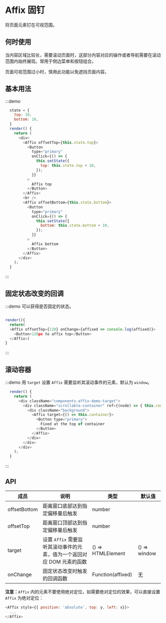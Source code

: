 # Affix 固钉

将页面元素钉在可视范围。

## 何时使用

当内容区域比较长，需要滚动页面时，这部分内容对应的操作或者导航需要在滚动范围内始终展现。常用于侧边菜单和按钮组合。

页面可视范围过小时，慎用此功能以免遮挡页面内容。


## 基本用法
:::demo
```js
  state = {
    top: 10,
    bottom: 10,
  }
  render() {
    return (
      <div>
        <Affix offsetTop={this.state.top}>
          <Button
            type="primary"
            onClick={() => {
              this.setState({
                top: this.state.top + 10,
              });
            }}
          >
            Affix top
          </Button>
        </Affix>
        <br />
        <Affix offsetBottom={this.state.bottom}>
          <Button
            type="primary"
            onClick={() => {
              this.setState({
                bottom: this.state.bottom + 10,
              });
            }}
          >
            Affix bottom
          </Button>
        </Affix>
      </div>
    );
  }
```
:::

## 固定状态改变的回调

:::demo 可以获得是否固定的状态。

```js

render(){
  return(
  <Affix offsetTop={120} onChange={affixed => console.log(affixed)}>
    <Button>120px to affix top</Button>
  </Affix>)
}
```
:::


## 滚动容器

:::demo 用 `target` 设置 `Affix` 需要监听其滚动事件的元素，默认为 `window`。

```js
  render() {
    return (
      <div className="components-affix-demo-target">
        <div className="scrollable-container" ref={(node) => { this.container = node; }}>
          <div className="background">
            <Affix target={() => this.container}>
              <Button type="primary">
                Fixed at the top of container
              </Button>
            </Affix>
          </div>
        </div>
      </div>
    );
  }
```
:::

## API

| 成员 | 说明 | 类型 | 默认值 |
| --- | --- | --- | --- |
| offsetBottom | 距离窗口底部达到指定偏移量后触发 | number |  |
| offsetTop | 距离窗口顶部达到指定偏移量后触发 | number |  |
| target | 设置 `Affix` 需要监听其滚动事件的元素，值为一个返回对应 DOM 元素的函数 | () => HTMLElement | () => window |
| onChange | 固定状态改变时触发的回调函数 | Function(affixed) | 无 |

**注意：**`Affix` 内的元素不要使用绝对定位，如需要绝对定位的效果，可以直接设置 `Affix` 为绝对定位：

```js
<Affix style={{ position: 'absolute', top: y, left: x}}>
  ...
</Affix>
```
